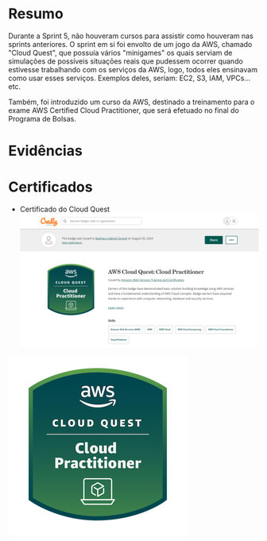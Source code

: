 # Resumo
Durante a Sprint 5, não houveram cursos para assistir como houveram nas sprints anteriores. O sprint em si foi envolto de um jogo da AWS, chamado "Cloud Quest", que possuía vários "minigames" os quais serviam de simulações de possíveis situações reais que pudessem ocorrer quando estivesse trabalhando com os serviços da AWS, logo, todos eles ensinavam como usar esses serviços. Exemplos deles, seriam: EC2, S3, IAM, VPCs... etc.

Também, foi introduzido um curso da AWS, destinado a treinamento para o exame AWS Certified Cloud Practitioner, que será efetuado no final do Programa de Bolsas.

# Evidências

# Certificados
- Certificado do Cloud Quest
![Curso Cloud Quest](certificados/certified_cloud_quest.png)

![Badge](certificados/aws-cloud-quest-cloud-practitioner.png)
